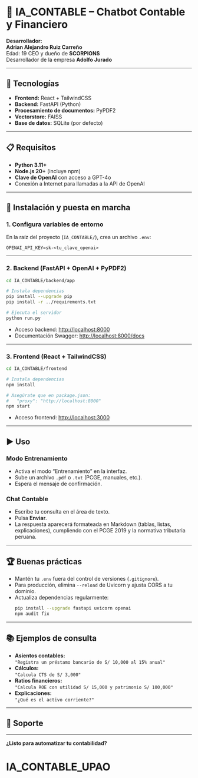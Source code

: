 # 🤖 IA_CONTABLE – Chatbot Contable y Financiero

**Desarrollador:**  
**Adrian Alejandro Ruiz Carreño**  
Edad: 19 
CEO y dueño de **SCORPIONS**  
Desarrollador de la empresa **Adolfo Jurado**

---

## 🚀 Tecnologías

- **Frontend:** React + TailwindCSS  
- **Backend:** FastAPI (Python)  
- **Procesamiento de documentos:** PyPDF2   
- **Vectorstore:** FAISS  
- **Base de datos:** SQLite (por defecto)

---

## 📋 Requisitos

- **Python 3.11+**
- **Node.js 20+** (incluye npm)
- **Clave de OpenAI** con acceso a GPT-4o
- Conexión a Internet para llamadas a la API de OpenAI

---

## 🔧 Instalación y puesta en marcha

### 1. Configura variables de entorno

En la raíz del proyecto (`IA_CONTABLE/`), crea un archivo `.env`:

```dotenv
OPENAI_API_KEY=sk-<tu_clave_openai>
```

---

### 2. Backend (FastAPI + OpenAI + PyPDF2)

```bash
cd IA_CONTABLE/backend/app

# Instala dependencias
pip install --upgrade pip
pip install -r ../requirements.txt

# Ejecuta el servidor
python run.py
```

- Acceso backend: [http://localhost:8000](http://localhost:8000)
- Documentación Swagger: [http://localhost:8000/docs](http://localhost:8000/docs)

---

### 3. Frontend (React + TailwindCSS)

```bash
cd IA_CONTABLE/frontend

# Instala dependencias
npm install

# Asegúrate que en package.json:
#   "proxy": "http://localhost:8000"
npm start
```

- Acceso frontend: [http://localhost:3000](http://localhost:3000)

---

## ▶️ Uso

### Modo Entrenamiento

- Activa el modo “Entrenamiento” en la interfaz.
- Sube un archivo `.pdf` o `.txt` (PCGE, manuales, etc.).
- Espera el mensaje de confirmación.

### Chat Contable

- Escribe tu consulta en el área de texto.
- Pulsa **Enviar**.
- La respuesta aparecerá formateada en Markdown (tablas, listas, explicaciones), cumpliendo con el PCGE 2019 y la normativa tributaria peruana.

---

## 🏆 Buenas prácticas

- Mantén tu `.env` fuera del control de versiones (`.gitignore`).
- Para producción, elimina `--reload` de Uvicorn y ajusta CORS a tu dominio.
- Actualiza dependencias regularmente:
  ```bash
  pip install --upgrade fastapi uvicorn openai
  npm audit fix
  ```

---

## 📚 Ejemplos de consulta

- **Asientos contables:**  
  `"Registra un préstamo bancario de S/ 10,000 al 15% anual"`
- **Cálculos:**  
  `"Calcula CTS de S/ 3,000"`
- **Ratios financieros:**  
  `"Calcula ROE con utilidad S/ 15,000 y patrimonio S/ 100,000"`
- **Explicaciones:**  
  `"¿Qué es el activo corriente?"`

---

## 💬 Soporte



---

**¿Listo para automatizar tu contabilidad?**
# IA_CONTABLE_UPAO

